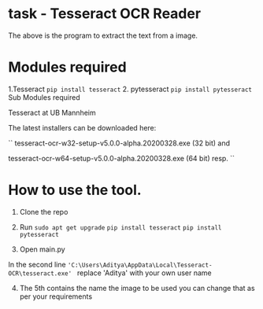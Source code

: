 # task   -  Tesseract OCR Reader
The above is the program to extract the text from a image.

 #  Modules required
   
 1.Tesseract
 ``
   pip install tesseract
 ``
2. pytesseract
 ``
 pip install pytesseract
 ``
 Sub Modules required

Tesseract at UB Mannheim

The latest installers can be downloaded here:

``
tesseract-ocr-w32-setup-v5.0.0-alpha.20200328.exe (32 bit) and

tesseract-ocr-w64-setup-v5.0.0-alpha.20200328.exe (64 bit) resp.
``
#  How to use the tool.

1. Clone the repo 

2. Run
``
sudo apt get upgrade
``
``
pip install tesseract
``
``
pip install pytesseract
``
3. Open main.py

In the second line
``
'C:\Users\Aditya\AppData\Local\Tesseract-OCR\tesseract.exe' 
``
replace 'Aditya' with your own user name

4. The 5th contains the name the image to be used you can change that as per your requirements

